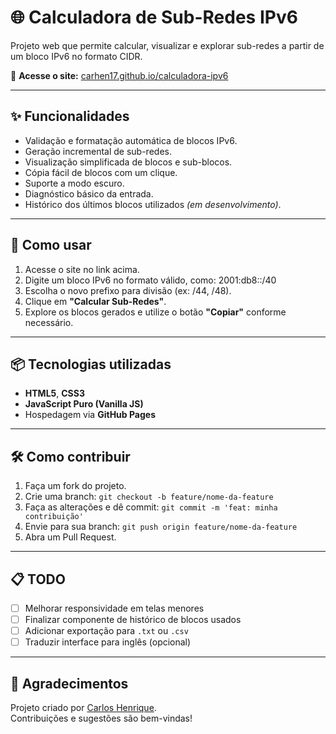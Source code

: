 # 🌐 Calculadora de Sub-Redes IPv6

Projeto web que permite calcular, visualizar e explorar sub-redes a partir de um bloco IPv6 no formato CIDR.

🔗 **Acesse o site:** [carhen17.github.io/calculadora-ipv6](https://carhen17.github.io/calculadora-ipv6)

---

## ✨ Funcionalidades

- Validação e formatação automática de blocos IPv6.
- Geração incremental de sub-redes.
- Visualização simplificada de blocos e sub-blocos.
- Cópia fácil de blocos com um clique.
- Suporte a modo escuro.
- Diagnóstico básico da entrada.
- Histórico dos últimos blocos utilizados *(em desenvolvimento)*.

---

## 🚀 Como usar

1. Acesse o site no link acima.
2. Digite um bloco IPv6 no formato válido, como: 2001:db8::/40
3. Escolha o novo prefixo para divisão (ex: /44, /48).
4. Clique em **"Calcular Sub-Redes"**.
5. Explore os blocos gerados e utilize o botão **"Copiar"** conforme necessário.

---

## 📦 Tecnologias utilizadas

- **HTML5**, **CSS3**
- **JavaScript Puro (Vanilla JS)**
- Hospedagem via **GitHub Pages**

---

## 🛠️ Como contribuir

1. Faça um fork do projeto.
2. Crie uma branch: `git checkout -b feature/nome-da-feature`
3. Faça as alterações e dê commit: `git commit -m 'feat: minha contribuição'`
4. Envie para sua branch: `git push origin feature/nome-da-feature`
5. Abra um Pull Request.

---

## 📋 TODO

- [ ] Melhorar responsividade em telas menores
- [ ] Finalizar componente de histórico de blocos usados
- [ ] Adicionar exportação para `.txt` ou `.csv`
- [ ] Traduzir interface para inglês (opcional)

---

## 🙌 Agradecimentos

Projeto criado por [Carlos Henrique](https://github.com/CarHen17).  
Contribuições e sugestões são bem-vindas!

